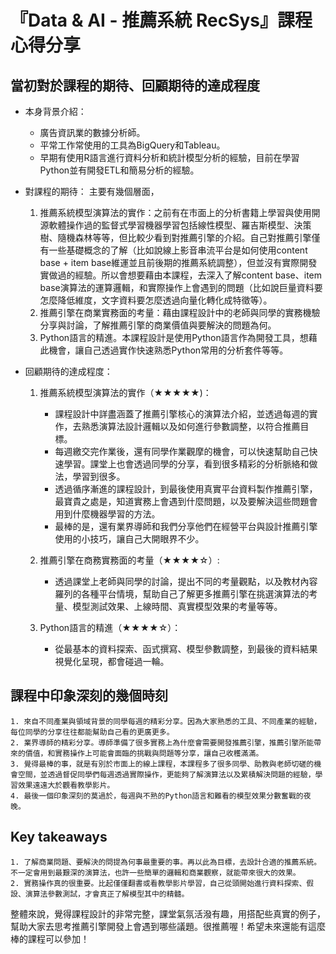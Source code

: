 # 『Data & AI - 推薦系統 RecSys』課程心得分享

## 當初對於課程的期待、回顧期待的達成程度

- 本身背景介紹：
	- 廣告資訊業的數據分析師。
	- 平常工作常使用的工具為BigQuery和Tableau。
	- 早期有使用R語言進行資料分析和統計模型分析的經驗，目前在學習Python並有開發ETL和簡易分析的經驗。

- 對課程的期待：
	主要有幾個層面，
	1. 推薦系統模型演算法的實作：之前有在市面上的分析書籍上學習與使用開源軟體操作過的監督式學習機器學習包括線性模型、羅吉斯模型、決策樹、隨機森林等等，但比較少看到對推薦引擎的介紹。自己對推薦引擎僅有一些基礎概念的了解（比如說線上影音串流平台是如何使用content base + item base維運並且前後期的推薦系統調整），但並沒有實際開發實做過的經驗。所以會想要藉由本課程，去深入了解content base、item base演算法的運算邏輯，和實際操作上會遇到的問題（比如說巨量資料要怎麼降低維度，文字資料要怎麼透過向量化轉化成特徵等）。
	2. 推薦引擎在商業實務面的考量：藉由課程設計中的老師與同學的實務機驗分享與討論，了解推薦引擎的商業價值與要解決的問題為何。
	3. Python語言的精進。本課程設計是使用Python語言作為開發工具，想藉此機會，讓自己透過實作快速熟悉Python常用的分析套件等等。

- 回顧期待的達成程度：
	1. 推薦系統模型演算法的實作（★★★★★)：
		- 課程設計中詳盡涵蓋了推薦引擎核心的演算法介紹，並透過每週的實作，去熟悉演算法設計邏輯以及如何進行參數調整，以符合推薦目標。
		- 每週繳交完作業後，還有同學作業觀摩的機會，可以快速幫助自己快速學習。課堂上也會透過同學的分享，看到很多精彩的分析脈絡和做法，學習到很多。
		- 透過循序漸進的課程設計，到最後使用真實平台資料製作推薦引擎，最寶貴之處是，知道實務上會遇到什麼問題，以及要解決這些問題會用到什麼機器學習的方法。
		- 最棒的是，還有業界導師和我們分享他們在經營平台與設計推薦引擎使用的小技巧，讓自己大開眼界不少。

	2. 推薦引擎在商務實務面的考量（★★★★☆）:
		- 透過課堂上老師與同學的討論，提出不同的考量觀點，以及教材內容羅列的各種平台情境，幫助自己了解更多推薦引擎在挑選演算法的考量、模型測試效果、上線時間、真實模型效果的考量等等。

	3. Python語言的精進（★★★★☆）：
		- 從最基本的資料探索、函式撰寫、模型參數調整，到最後的資料結果視覺化呈現，都會碰過一輪。


## 課程中印象深刻的幾個時刻

	1. 來自不同產業與領域背景的同學每週的精彩分享。因為大家熟悉的工具、不同產業的經驗，每位同學的分享往往都能幫助自己看的更廣更多。
	2. 業界導師的精彩分享。導師準備了很多實務上為什麼會需要開發推薦引擎，推薦引擎所能帶來的價值，和實務操作上可能會面臨的挑戰與問題等分享，讓自己收穫滿滿。
	3. 覺得最棒的事，就是有別於市面上的線上課程，本課程多了很多同學、助教與老師切磋的機會空間，並透過督促同學們每週透過實際操作，更能夠了解演算法以及累積解決問題的經驗，學習效果遠遠大於觀看教學影片。
	4. 最後一個印象深刻的莫過於，每週與不熟的Python語言和難看的模型效果分數奮戰的夜晚。

## Key takeaways

	1. 了解商業問題、要解決的問提為何事最重要的事。再以此為目標，去設計合適的推薦系統。不一定會用到最艱深的演算法，也許一些簡單的邏輯和商業觀察，就能帶來很大的效果。
	2. 實務操作真的很重要。比起僅僅翻書或看教學影片學習，自己從頭開始進行資料探索、假設、演算法參數測試，才會真正了解模型其中的精髓。

整體來說，覺得課程設計的非常完整，課堂氣氛活潑有趣，用搭配些真實的例子，幫助大家去思考推薦引擎開發上會遇到哪些議題。很推薦喔！希望未來還能有這麼棒的課程可以參加！
